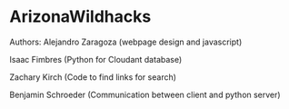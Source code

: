 # ArizonaWildhacks

Authors:
  Alejandro Zaragoza (webpage design and javascript)
  
  Isaac Fimbres (Python for Cloudant database)
  
  Zachary Kirch (Code to find links for search)
  
  Benjamin Schroeder (Communication between client and python server)
